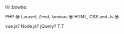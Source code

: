 Hi :bowtie:
 
PHP :sunglasses:	Laravel, Zend, laminas :sunglasses:
HTML, CSS and Js :sunglasses:

vue.js? Node.js? jQuery? T.T 


